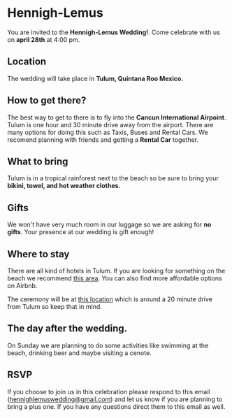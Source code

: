 # Hennigh-Lemus
You are invited to the **Hennigh-Lemus Wedding!**. Come celebrate with us on **april 28th** at 4:00 pm.

## Location
The wedding will take place in **Tulum, Quintana Roo Mexico.**

## How to get there?
The best way to get to there is to fly into the **Cancun International Airpoint**. Tulum is one hour and 30 minute drive away from the airport. There are many options for doing this such as Taxis, Buses and Rental Cars. We recomend planning with friends and getting a **Rental Car** together.

## What to bring
Tulum is in a tropical rainforest next to the beach so be sure to bring your **bikini, towel, and hot weather clothes.**

## Gifts
We won't have very much room in our luggage so we are asking for **no gifts**. Your presence at our wedding is gift enough!

## Where to stay
There are all kind of hotels in Tulum. If you are looking for something on the beach we recommend [this area](https://www.google.com.mx/maps/place/QROO+15,+Quintana+Roo/@20.1832486,-87.4468246,17z/data=!3m1!4b1!4m13!1m7!3m6!1s0x8f4fd40310e42a4b:0xeedc0db93ff9ab7!2sTulum,+Q.R.!3b1!8m2!3d20.2114185!4d-87.4653502!3m4!1s0x8f4fd13c921463a9:0x15808d818c33a474!8m2!3d20.1832436!4d-87.4446359?dcr=0). You can also find more affordable options on Airbnb. 

The ceremony will be at [this location](https://maps.google.com/maps?daddr=20.335732,-87.555466) which is around a 20 minute drive from Tulum so keep that in mind.

## The day after the wedding.
On Sunday we are planning to do some activities like swimming at the beach, drinking beer and maybe visiting a cenote.

## RSVP 
If you choose to join us in this celebration please respond to this email (hennighlemuswedding@gmail.com) and let us know if you are planning to bring a plus one. If you have any questions direct them to this email as well.
